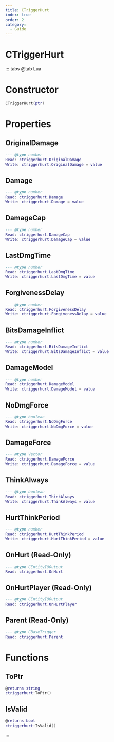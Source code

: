 ```yaml
---
title: CTriggerHurt
index: true
order: 2
category:
  - Guide
---
```


# CTriggerHurt

::: tabs
@tab Lua
# Constructor
```lua
CTriggerHurt(ptr)
```
# Properties
## OriginalDamage 
```lua
--- @type number
Read: ctriggerhurt.OriginalDamage
Write: ctriggerhurt.OriginalDamage = value
```
## Damage 
```lua
--- @type number
Read: ctriggerhurt.Damage
Write: ctriggerhurt.Damage = value
```
## DamageCap 
```lua
--- @type number
Read: ctriggerhurt.DamageCap
Write: ctriggerhurt.DamageCap = value
```
## LastDmgTime 
```lua
--- @type number
Read: ctriggerhurt.LastDmgTime
Write: ctriggerhurt.LastDmgTime = value
```
## ForgivenessDelay 
```lua
--- @type number
Read: ctriggerhurt.ForgivenessDelay
Write: ctriggerhurt.ForgivenessDelay = value
```
## BitsDamageInflict 
```lua
--- @type number
Read: ctriggerhurt.BitsDamageInflict
Write: ctriggerhurt.BitsDamageInflict = value
```
## DamageModel 
```lua
--- @type number
Read: ctriggerhurt.DamageModel
Write: ctriggerhurt.DamageModel = value
```
## NoDmgForce 
```lua
--- @type boolean
Read: ctriggerhurt.NoDmgForce
Write: ctriggerhurt.NoDmgForce = value
```
## DamageForce 
```lua
--- @type Vector
Read: ctriggerhurt.DamageForce
Write: ctriggerhurt.DamageForce = value
```
## ThinkAlways 
```lua
--- @type boolean
Read: ctriggerhurt.ThinkAlways
Write: ctriggerhurt.ThinkAlways = value
```
## HurtThinkPeriod 
```lua
--- @type number
Read: ctriggerhurt.HurtThinkPeriod
Write: ctriggerhurt.HurtThinkPeriod = value
```
## OnHurt (Read-Only)
```lua
--- @type CEntityIOOutput
Read: ctriggerhurt.OnHurt
```
## OnHurtPlayer (Read-Only)
```lua
--- @type CEntityIOOutput
Read: ctriggerhurt.OnHurtPlayer
```
## Parent (Read-Only)
```lua
--- @type CBaseTrigger
Read: ctriggerhurt.Parent
```
# Functions
## ToPtr
```lua
@returns string
ctriggerhurt:ToPtr()
```
## IsValid
```lua
@returns bool
ctriggerhurt:IsValid()
```

:::